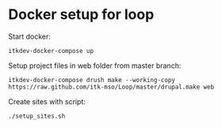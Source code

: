 # Docker setup for loop
Start docker:

    itkdev-docker-compose up

Setup project files in web folder from master branch:

    itkdev-docker-compose drush make --working-copy https://raw.github.com/itk-mso/Loop/master/drupal.make web

Create sites with script:

    ./setup_sites.sh
